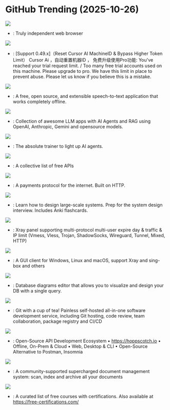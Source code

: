 # GitHub Trending (2025-10-26)

![](https://img.shields.io/badge/C%2B%2B-New%201-green?style=flat-square&logo=appveyor)
- [](https://github.comundefined): Truly independent web browser

![](https://img.shields.io/badge/Python-New%20610-green?style=flat-square&logo=appveyor)
- [](https://github.comundefined): [Support 0.49.x]（Reset Cursor AI MachineID & Bypass Higher Token Limit） Cursor Ai ，自动重置机器ID ， 免费升级使用Pro功能: You've reached your trial request limit. / Too many free trial accounts used on this machine. Please upgrade to pro. We have this limit in place to prevent abuse. Please let us know if you believe this is a mistake.

![](https://img.shields.io/badge/TypeScript-New%20210-green?style=flat-square&logo=appveyor)
- [](https://github.comundefined): A free, open source, and extensible speech-to-text application that works completely offline.

![](https://img.shields.io/badge/Python-New%20185-green?style=flat-square&logo=appveyor)
- [](https://github.comundefined): Collection of awesome LLM apps with AI Agents and RAG using OpenAI, Anthropic, Gemini and opensource models.

![](https://img.shields.io/badge/Python-New%20186-green?style=flat-square&logo=appveyor)
- [](https://github.comundefined): The absolute trainer to light up AI agents.

![](https://img.shields.io/badge/Python-New%20637-green?style=flat-square&logo=appveyor)
- [](https://github.comundefined): A collective list of free APIs

![](https://img.shields.io/badge/TypeScript-New%20198-green?style=flat-square&logo=appveyor)
- [](https://github.comundefined): A payments protocol for the internet. Built on HTTP.

![](https://img.shields.io/badge/Python-New%20118-green?style=flat-square&logo=appveyor)
- [](https://github.comundefined): Learn how to design large-scale systems. Prep for the system design interview. Includes Anki flashcards.

![](https://img.shields.io/badge/HTML-New%2037-green?style=flat-square&logo=appveyor)
- [](https://github.comundefined): Xray panel supporting multi-protocol multi-user expire day & traffic & IP limit (Vmess, Vless, Trojan, ShadowSocks, Wireguard, Tunnel, Mixed, HTTP)

![](https://img.shields.io/badge/C%23-New%2092-green?style=flat-square&logo=appveyor)
- [](https://github.comundefined): A GUI client for Windows, Linux and macOS, support Xray and sing-box and others

![](https://img.shields.io/badge/TypeScript-New%2024-green?style=flat-square&logo=appveyor)
- [](https://github.comundefined): Database diagrams editor that allows you to visualize and design your DB with a single query.

![](https://img.shields.io/badge/Go-New%2030-green?style=flat-square&logo=appveyor)
- [](https://github.comundefined): Git with a cup of tea! Painless self-hosted all-in-one software development service, including Git hosting, code review, team collaboration, package registry and CI/CD

![](https://img.shields.io/badge/TypeScript-New%20249-green?style=flat-square&logo=appveyor)
- [](https://github.comundefined): Open-Source API Development Ecosystem • https://hoppscotch.io • Offline, On-Prem & Cloud • Web, Desktop & CLI • Open-Source Alternative to Postman, Insomnia

![](https://img.shields.io/badge/Python-New%20190-green?style=flat-square&logo=appveyor)
- [](https://github.comundefined): A community-supported supercharged document management system: scan, index and archive all your documents

![](https://img.shields.io/badge/none-New%20362-green?style=flat-square&logo=appveyor)
- [](https://github.comundefined): A curated list of free courses with certifications. Also available at https://free-certifications.com/

